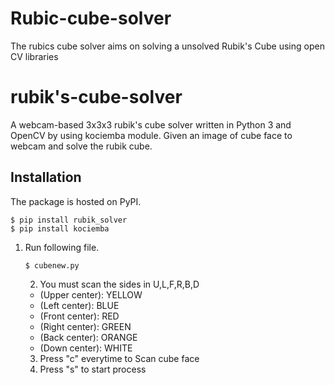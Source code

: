 # Rubic-cube-solver
The rubics cube solver aims  on solving a unsolved Rubik's Cube using open CV libraries
# rubik's-cube-solver
A webcam-based 3x3x3 rubik's cube solver written in Python 3 and OpenCV by using kociemba module.
Given an image of cube face to webcam and solve the rubik cube.

## Installation
The package is hosted on PyPI.
```
$ pip install rubik_solver
$ pip install kociemba
```
1. Run following file.
   ```
   $ cubenew.py
   ```
   2. You must scan the sides in U,L,F,R,B,D  
   * (Upper center): YELLOW
   * (Left center): BLUE
   * (Front center): RED
   * (Right center): GREEN
   * (Back center): ORANGE
   * (Down center): WHITE
   3. Press "c" everytime to Scan cube face
   4. Press "s" to start process  
